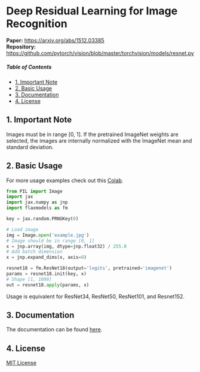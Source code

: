 # Deep Residual Learning for Image Recognition

<b>Paper:</b> <a href="https://arxiv.org/abs/1512.03385">https://arxiv.org/abs/1512.03385</a>  
<b>Repository:</b> <a href="https://github.com/pytorch/vision/blob/master/torchvision/models/resnet.py">https://github.com/pytorch/vision/blob/master/torchvision/models/resnet.py</a>

##### Table of Contents 
* [1. Important Note](#note)
* [2. Basic Usage](#usage)
* [3. Documentation](#documentation)
* [4. License](#license)

<a name="note"></a>
## 1. Important Note
Images must be in range [0, 1]. If the pretrained ImageNet weights are selected, the images are internally normalized with the ImageNet mean and standard deviation.

<a name="usage"></a>
## 2. Basic Usage
For more usage examples check out this [Colab](https://colab.research.google.com/drive/1hjOV3_3OT5xz0iaj4fdCJurL7XWBJUWc?usp=sharing).

```python
from PIL import Image
import jax
import jax.numpy as jnp
import flaxmodels as fm

key = jax.random.PRNGKey(0)

# Load image
img = Image.open('example.jpg')
# Image should be in range [0, 1]
x = jnp.array(img, dtype=jnp.float32) / 255.0
# Add batch dimension
x = jnp.expand_dims(x, axis=0)

resnet18 = fm.ResNet18(output='logits', pretrained='imagenet')
params = resnet18.init(key, x)
# Shape [1, 1000]
out = resnet18.apply(params, x)

```
Usage is equivalent for ResNet34, ResNet50, ResNet101, and Resnet152.

<a name="documentation"></a>
## 3. Documentation
The documentation can be found [here](../../docs/Documentation.md#resnet).

<a name="license"></a>
## 4. License
<a href="https://opensource.org/licenses/MIT">MIT License</a>


